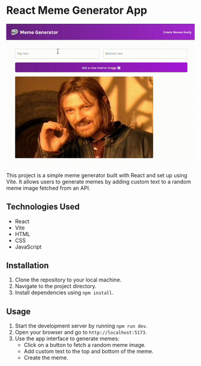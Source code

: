 # React Meme Generator App

![memegenerator gif](memegenerator.gif)

This project is a simple meme generator built with React and set up using Vite. It allows users to generate memes by adding custom text to a random meme image fetched from an API.

## Technologies Used
- React
- Vite
- HTML
- CSS
- JavaScript

## Installation
1. Clone the repository to your local machine.
2. Navigate to the project directory.
3. Install dependencies using `npm install`.

## Usage
1. Start the development server by running `npm run dev`.
2. Open your browser and go to `http://localhost:5173`.
3. Use the app interface to generate memes:
   - Click on a button to fetch a random meme image.
   - Add custom text to the top and bottom of the meme.
   - Create the meme.
